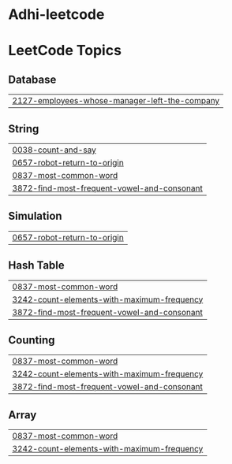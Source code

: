 # Adhi-leetcode
<!---LeetCode Topics Start-->
# LeetCode Topics
## Database
|  |
| ------- |
| [2127-employees-whose-manager-left-the-company](https://github.com/adhithyaaa2424/lc-solution/tree/master/2127-employees-whose-manager-left-the-company) |
## String
|  |
| ------- |
| [0038-count-and-say](https://github.com/adhithyaaa2424/lc-solution/tree/master/0038-count-and-say) |
| [0657-robot-return-to-origin](https://github.com/adhithyaaa2424/lc-solution/tree/master/0657-robot-return-to-origin) |
| [0837-most-common-word](https://github.com/adhithyaaa2424/lc-solution/tree/master/0837-most-common-word) |
| [3872-find-most-frequent-vowel-and-consonant](https://github.com/adhithyaaa2424/lc-solution/tree/master/3872-find-most-frequent-vowel-and-consonant) |
## Simulation
|  |
| ------- |
| [0657-robot-return-to-origin](https://github.com/adhithyaaa2424/lc-solution/tree/master/0657-robot-return-to-origin) |
## Hash Table
|  |
| ------- |
| [0837-most-common-word](https://github.com/adhithyaaa2424/lc-solution/tree/master/0837-most-common-word) |
| [3242-count-elements-with-maximum-frequency](https://github.com/adhithyaaa2424/lc-solution/tree/master/3242-count-elements-with-maximum-frequency) |
| [3872-find-most-frequent-vowel-and-consonant](https://github.com/adhithyaaa2424/lc-solution/tree/master/3872-find-most-frequent-vowel-and-consonant) |
## Counting
|  |
| ------- |
| [0837-most-common-word](https://github.com/adhithyaaa2424/lc-solution/tree/master/0837-most-common-word) |
| [3242-count-elements-with-maximum-frequency](https://github.com/adhithyaaa2424/lc-solution/tree/master/3242-count-elements-with-maximum-frequency) |
| [3872-find-most-frequent-vowel-and-consonant](https://github.com/adhithyaaa2424/lc-solution/tree/master/3872-find-most-frequent-vowel-and-consonant) |
## Array
|  |
| ------- |
| [0837-most-common-word](https://github.com/adhithyaaa2424/lc-solution/tree/master/0837-most-common-word) |
| [3242-count-elements-with-maximum-frequency](https://github.com/adhithyaaa2424/lc-solution/tree/master/3242-count-elements-with-maximum-frequency) |
<!---LeetCode Topics End-->